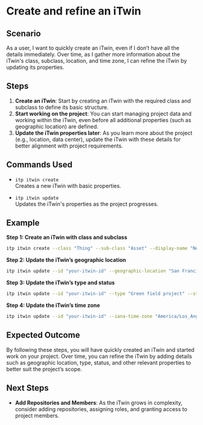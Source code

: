 # Create and refine an iTwin

## Scenario

As a user, I want to quickly create an iTwin, even if I don’t have all the details immediately. Over time, as I gather more information about the iTwin's class, subclass, location, and time zone, I can refine the iTwin by updating its properties.

## Steps

1. **Create an iTwin**: Start by creating an iTwin with the required class and subclass to define its basic structure.
2. **Start working on the project**: You can start managing project data and working within the iTwin, even before all additional properties (such as geographic location) are defined.
3. **Update the iTwin properties later**: As you learn more about the project (e.g., location, data center), update the iTwin with these details for better alignment with project requirements.

## Commands Used

- `itp itwin create`  
  Creates a new iTwin with basic properties.

- `itp itwin update`  
  Updates the iTwin's properties as the project progresses.

## Example

**Step 1: Create an iTwin with class and subclass**
```bash
itp itwin create --class "Thing" --sub-class "Asset" --display-name "New Bridge Project"
```

**Step 2: Update the iTwin’s geographic location**
```bash
itp itwin update --id "your-itwin-id" --geographic-location "San Francisco, CA"
```

**Step 3: Update the iTwin’s type and status**
```bash
itp itwin update --id "your-itwin-id" --type "Green field project" --status "Active"
```

**Step 4: Update the iTwin’s time zone**
```bash
itp itwin update --id "your-itwin-id" --iana-time-zone "America/Los_Angeles"
```

## Expected Outcome

By following these steps, you will have quickly created an iTwin and started work on your project. Over time, you can refine the iTwin by adding details such as geographic location, type, status, and other relevant properties to better suit the project’s scope.

## Next Steps

- **Add Repositories and Members**: As the iTwin grows in complexity, consider adding repositories, assigning roles, and granting access to project members.

